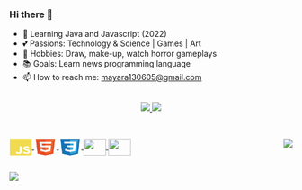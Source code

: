 ### Hi there 👋


- 🌱 Learning Java and Javascript (2022)
- 💕 Passions: Technology & Science | Games | Art 
- 🏡 Hobbies: Draw, make-up, watch horror gameplays
- 📚 Goals: Learn news programming language
- 📫 How to reach me: mayara130605@gmail.com

##

<div align="center">
  <a href="https://github.com/xKyopie">
  <img width="42%" src="https://github-readme-stats.vercel.app/api?username=xKyopie&show_icons=true&theme=synthwave&include_all_commits=true&count_private=true"/>
  <img width="50%" src="https://github-readme-stats.vercel.app/api/top-langs/?username=xKyopie&layout=compact&langs_count=7&theme=synthwave"/>
</div>
  
  ## 
  
  <div style="display: inline_block"><br>
  <img align="center" height="30" width="40" src="https://raw.githubusercontent.com/devicons/devicon/master/icons/javascript/javascript-plain.svg">
  <img align="center"  height="30" width="40" src="https://raw.githubusercontent.com/devicons/devicon/master/icons/html5/html5-original.svg">
  <img align="center"  height="30" width="40" src="https://raw.githubusercontent.com/devicons/devicon/master/icons/css3/css3-original.svg">
  <img align="center" height="30" width="40" src="https://cdn.jsdelivr.net/gh/devicons/devicon/icons/java/java-original.svg">
  <img align="center" height="30" width="40" src="https://cdn.jsdelivr.net/gh/devicons/devicon/icons/visualstudio/visualstudio-plain.svg" />
  <img align="right" height="150"  src="https://i.picasion.com/pic92/9caadf6cffd7ce76a29cb3146fdffcdb.gif">
    
</div>
  
  ##
  
  <div> 
  <a href="https://api.whatsapp.com/send?phone=5511996829332" target="_blank"> <img src="https://img.shields.io/badge/WhatsApp-25D366?style=for-the-badge&logo=whatsapp&logoColor=white" target="_blank"></a>
 
